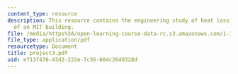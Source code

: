 ```yaml
---
content_type: resource
description: This resource contains the engineering study of heat loss performance
  of an MIT building.
file: /media/https%3A/open-learning-course-data-rc.s3.amazonaws.com/1-101-introduction-to-civil-and-environmental-engineering-design-i-fall-2005/e713f47643d2222e7c56604c2640328d_project3.pdf
file_type: application/pdf
resourcetype: Document
title: project3.pdf
uid: e713f476-43d2-222e-7c56-604c2640328d
---
```

